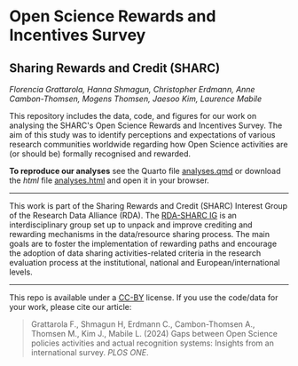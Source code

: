 # Open Science Rewards and Incentives Survey
## Sharing Rewards and Credit (SHARC) 

*Florencia Grattarola, Hanna Shmagun, Christopher Erdmann, Anne Cambon-Thomsen, Mogens Thomsen, Jaesoo Kim, Laurence Mabile*

This repository includes the data, code, and figures for our work on analysing the SHARC's Open Science Rewards and Incentives Survey. The aim of this study was to identify perceptions and expectations of various research communities worldwide regarding how Open Science activities are (or should be) formally recognised and rewarded.


**To reproduce our analyses** see the Quarto file [analyses.qmd](code/analyses.qmd) or download the *html* file [analyses.html](code/analyses.html) and open it in your browser.  


---

This work is part of the Sharing Rewards and Credit (SHARC) Interest Group of the Research Data Alliance (RDA). The [RDA-SHARC IG](https://www.rd-alliance.org/groups/sharing-rewards-and-credit-sharc-ig) is an interdisciplinary group set up to unpack and improve crediting and rewarding mechanisms in the data/resource sharing process. The main goals are to foster the implementation of rewarding paths and encourage the adoption of data sharing activities-related criteria in the research evaluation process at the institutional, national and European/international levels. 

---

This repo is available under a [CC-BY](https://creativecommons.org/licenses/by/4.0/deed.es) license. If you use the code/data for your work, please cite our article:

> Grattarola F., Shmagun H, Erdmann C., Cambon-Thomsen A., Thomsen M., Kim J., Mabile L. (2024) Gaps between Open Science policies activities and actual recognition systems: Insights from an international survey. *PLOS ONE*.  
